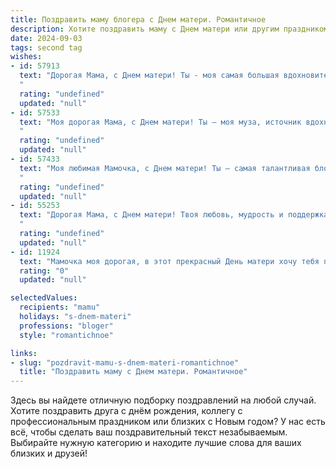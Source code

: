 ```yaml
---
title: Поздравить маму блогера с Днем матери. Романтичное
description: Хотите поздравить маму с Днем матери или другим праздником? Наш ИИ создаст незабываемое поздравление, а вы обязательно выделитесь среди других.  
date: 2024-09-03
tags: second tag
wishes:
- id: 57913
  text: "Дорогая Мама, с Днем матери! Ты - моя самая большая вдохновительница, моя муза, источник любви и света. Твоя вера в меня, твоя поддержка и нежность - это то, что позволяет мне творить и делиться своим творчеством с миром. Спасибо тебе за все! Пусть этот день будет полон радости, любви и нежности, а твоя жизнь – яркой и красивой, как твой блог!
  "
  rating: "undefined"
  updated: "null"
- id: 57533
  text: "Моя дорогая Мама, с Днем матери! Ты – моя муза, источник вдохновения, мой самый верный читатель и самый строгий критик. Твоя любовь и поддержка – это то, что делает меня сильнее и помогает мне идти к своим целям. Спасибо, что всегда веришь в меня, даже когда я сам в себе сомневаюсь.  Ты – самая лучшая мама на свете, и я тебя безмерно люблю!
  "
  rating: "undefined"
  updated: "null"
- id: 57433
  text: "Моя любимая Мамочка, с Днем матери! Ты – самая талантливая блогерша, которая вдохновляет своим творчеством тысячи людей. Твоя любовь и забота – это бесконечный источник счастья и силы. Спасибо за твою нежность, за твой свет, за твой уникальный мир, который ты создаешь своими руками.  Ты – мой самый дорогой, самый любимый человек. С праздником, любимая!
  "
  rating: "undefined"
  updated: "null"
- id: 55253
  text: "Дорогая Мама, с Днем матери! Твоя любовь, мудрость и поддержка – вдохновение для меня, как и твой удивительный блог, который дарит свет и радость многим людям. Спасибо тебе за все, ты самая лучшая в мире!
  "
  rating: "undefined"
  updated: "null"
- id: 11924
  text: "Мамочка моя дорогая, в этот прекрасный День матери хочу тебя поздравить! Ты всегда была моим самым ярким примером, моей надежной опорой и бесконечным источником любви. Как блогер, ты вдохновляешь меня своей креативностью и умением делиться радостью с другими. Пусть каждый день приносит тебе столько же счастья, сколько ты даришь мне. С теплом и любовью, твой ребенок."
  rating: "0"
  updated: "null"

selectedValues:
  recipients: "mamu"
  holidays: "s-dnem-materi"
  professions: "bloger"
  style: "romantichnoe"

links:
- slug: "pozdravit-mamu-s-dnem-materi-romantichnoe"
  title: "Поздравить маму с Днем матери. Романтичное"
---
```


Здесь вы найдете отличную подборку поздравлений на любой случай. 
Хотите поздравить друга с днём рождения, коллегу с профессиональным праздником или близких с Новым годом? У нас есть всё, чтобы сделать ваш поздравительный текст незабываемым. Выбирайте нужную категорию и находите лучшие слова для ваших близких и друзей!
